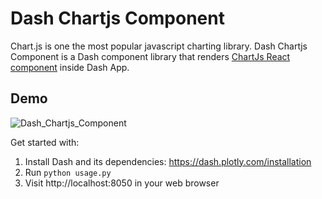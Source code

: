 # Dash Chartjs Component

Chart.js is one the most popular javascript charting library. 
Dash Chartjs Component is a Dash component library that renders [ChartJs React component](https://react-chartjs-2.js.org/) inside Dash App.

## Demo

![Dash_Chartjs_Component](https://user-images.githubusercontent.com/31138706/192010787-a84b9210-d40a-4588-bc84-b7e82cdd362b.gif)


Get started with:
1. Install Dash and its dependencies: https://dash.plotly.com/installation
2. Run `python usage.py`
3. Visit http://localhost:8050 in your web browser

